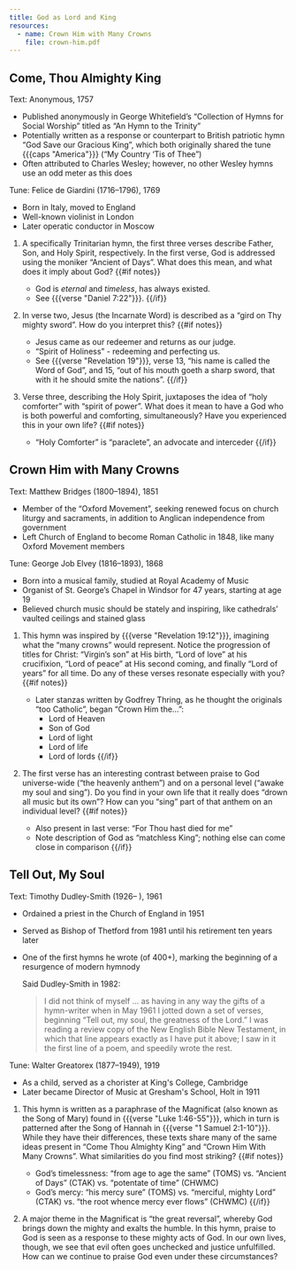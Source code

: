 ```yaml
---
title: God as Lord and King
resources:
  - name: Crown Him with Many Crowns
    file: crown-him.pdf
---
```

## Come, Thou Almighty King

Text: Anonymous, 1757
 - Published anonymously in George Whitefield’s “Collection of Hymns for Social Worship” titled as “An Hymn to the Trinity”
 - Potentially written as a response or counterpart to British patriotic hymn “God Save our Gracious King”, which both originally shared the tune {{{caps "America"}}} (“My Country ‘Tis of Thee”)
 - Often attributed to Charles Wesley; however, no other Wesley hymns use an odd meter as this does

Tune: Felice de Giardini (1716–1796), 1769
 - Born in Italy, moved to England
 - Well-known violinist in London
 - Later operatic conductor in Moscow

1. A specifically Trinitarian hymn, the first three verses describe Father, Son, and Holy Spirit, respectively. In the first verse, God is addressed using the moniker “Ancient of Days”. What does this mean, and what does it imply about God?
{{#if notes}}
	- God is *eternal* and *timeless*, has always existed.
	- See {{{verse "Daniel 7:22"}}}.
{{/if}}

1. In verse two, Jesus (the Incarnate Word) is described as a “gird on Thy mighty sword”. How do you interpret this?
{{#if notes}}
	- Jesus came as our redeemer and returns as our judge.
	- “Spirit of Holiness” - redeeming and perfecting us.
	- See {{{verse "Revelation 19"}}}, verse 13, “his name is called the Word of God”, and 15, “out of his mouth goeth a sharp sword, that with it he should smite the nations”.
{{/if}}

1. Verse three, describing the Holy Spirit, juxtaposes the idea of “holy comforter” with “spirit of power”. What does it mean to have a God who is both powerful and comforting, simultaneously? Have you experienced this in your own life?
{{#if notes}}
	- “Holy Comforter” is “paraclete”, an advocate and interceder
{{/if}}

## Crown Him with Many Crowns

Text: Matthew Bridges (1800–1894), 1851
 - Member of the “Oxford Movement”, seeking renewed focus on church liturgy and sacraments, in addition to Anglican independence from government
 - Left Church of England to become Roman Catholic in 1848, like many Oxford Movement members

Tune: George Job Elvey (1816–1893), 1868
 - Born into a musical family, studied at Royal Academy of Music
 - Organist of St. George’s Chapel in Windsor for 47 years, starting at age 19
 - Believed church music should be stately and inspiring, like cathedrals’ vaulted ceilings and stained glass

1. This hymn was inspired by {{{verse "Revelation 19:12"}}}, imagining what the “many crowns” would represent. Notice the progression of titles for Christ: “Virgin’s son” at His birth, “Lord of love” at his crucifixion, “Lord of peace” at His second coming, and finally “Lord of years” for all time. Do any of these verses resonate especially with you?
{{#if notes}}
	- Later stanzas written by Godfrey Thring, as he thought the originals “too Catholic”, began “Crown Him the…”:
		- Lord of Heaven
		- Son of God
		- Lord of light
		- Lord of life
		- Lord of lords
{{/if}}

1. The first verse has an interesting contrast between praise to God universe-wide (“the heavenly anthem”) and on a personal level (“awake my soul and sing”). Do you find in your own life that it really does “drown all music but its own”? How can you “sing” part of that anthem on an individual level?
{{#if notes}}
	- Also present in last verse: “For Thou hast died for me”
	- Note description of God as “matchless King”; nothing else can come close in comparison
{{/if}}

## Tell Out, My Soul

Text: Timothy Dudley-Smith (1926– ), 1961
 - Ordained a priest in the Church of England in 1951
 - Served as Bishop of Thetford from 1981 until his retirement ten years later
 - One of the first hymns he wrote (of 400+), marking the beginning of a resurgence of modern hymnody

	Said Dudley-Smith in 1982:
	> I did not think of myself … as having in any way the gifts of a hymn-writer when in May 1961 I jotted down a set of verses, beginning “Tell out, my soul, the greatness of the Lord.” I was reading a review copy of the New English Bible New Testament, in which that line appears exactly as I have put it above; I saw in it the first line of a poem, and speedily wrote the rest.

Tune: Walter Greatorex (1877–1949), 1919
 - As a child, served as a chorister at King's College, Cambridge
 - Later became Director of Music at Gresham's School, Holt in 1911

1. This hymn is written as a paraphrase of the Magnificat (also known as the Song of Mary) found in {{{verse "Luke 1:46-55"}}}, which in turn is patterned after the Song of Hannah in {{{verse "1 Samuel 2:1-10"}}}. While they have their differences, these texts share many of the same ideas present in “Come Thou Almighty King” and “Crown Him With Many Crowns”. What similarities do you find most striking?
{{#if notes}}
	- God’s timelessness: “from age to age the same” (TOMS) vs. “Ancient of Days” (CTAK) vs. “potentate of time” (CHWMC)
	- God’s mercy: “his mercy sure” (TOMS) vs. “merciful, mighty Lord” (CTAK) vs. “the root whence mercy ever flows” (CHWMC)
{{/if}}

1. A major theme in the Magnificat is “the great reversal”, whereby God brings down the mighty and exalts the humble. In this hymn, praise to God is seen as a response to these mighty acts of God. In our own lives, though, we see that evil often goes unchecked and justice unfulfilled. How can we continue to praise God even under these circumstances?
